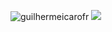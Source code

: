 <p>
  <img src="https://github-readme-stats.vercel.app/api?username=guilhermeicarofr&show_icons=true&locale=en" alt="guilhermeicarofr" />

  <img src="https://github-readme-stats.vercel.app/api/top-langs/?username=guilhermeicarofr&langs_count=6">
<p/>

<!--
**guilhermeicarofr/guilhermeicarofr** is a ✨ _special_ ✨ repository because its `README.md` (this file) appears on your GitHub profile.

Here are some ideas to get you started:

- 🔭 I’m currently working on ...
- 🌱 I’m currently learning ...
- 👯 I’m looking to collaborate on ...
- 🤔 I’m looking for help with ...
- 💬 Ask me about ...
- 📫 How to reach me: ...
- 😄 Pronouns: ...
- ⚡ Fun fact: ...
-->
